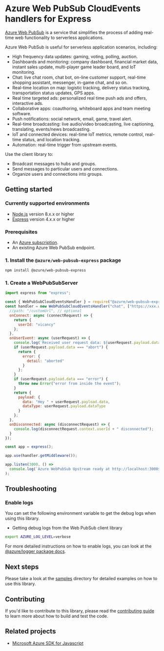 # Azure Web PubSub CloudEvents handlers for Express

[Azure Web PubSub](https://docs.microsoft.com/en-us/azure/azure-webpubsub/signalr-webpubsub/) is a service that simplifies the process of adding real-time web functionality to serverless applications.

Azure Web PubSub is useful for serverless application scenarios, including:

- High frequency data updates: gaming, voting, polling, auction.
- Dashboards and monitoring: company dashboard, financial market data, instant sales update, multi-player game leader board, and IoT monitoring.
- Chat: live chat room, chat bot, on-line customer support, real-time shopping assistant, messenger, in-game chat, and so on.
- Real-time location on map: logistic tracking, delivery status tracking, transportation status updates, GPS apps.
- Real time targeted ads: personalized real time push ads and offers, interactive ads.
- Collaborative apps: coauthoring, whiteboard apps and team meeting software.
- Push notifications: social network, email, game, travel alert.
- Real-time broadcasting: live audio/video broadcasting, live captioning, translating, events/news broadcasting.
- IoT and connected devices: real-time IoT metrics, remote control, real-time status, and location tracking.
- Automation: real-time trigger from upstream events.

Use the client library to:

- Broadcast messages to hubs and groups.
- Send messages to particular users and connections.
- Organize users and connections into groups.

## Getting started

### Currently supported environments

- [Node.js](https://nodejs.org/) version 8.x.x or higher
- [Express](http://expressjs.com/) version 4.x.x or higher

### Prerequisites

- An [Azure subscription][azure_sub].
- An existing Azure Web PubSub endpoint.

### 1. Install the `@azure/web-pubsub-express` package

```bash
npm install @azure/web-pubsub-express
```

### 1. Create a WebPubSubServer

```js
import express from "express";

const { WebPubSubCloudEventsHandler } = require("@azure/web-pubsub-express");
const handler = new WebPubSubCloudEventsHandler("chat", ["https://xxx.webpubsub.azure.com"], {
  //path: "/customUrl", // optional
  onConnect: async (connectRequest) => {
    return {
      userId: "vicancy"
    };
  },
  onUserEvent: async (userRequest) => {
    console.log(`Received user request data: ${userRequest.payload.data}`);
    if (userRequest.payload.data === "abort") {
      return {
        error: {
          detail: "aborted"
        }
      };
    }
    if (userRequest.payload.data === "error") {
      throw new Error("error from inside the event");
    }
    return {
      payload: {
        data: "Hey " + userRequest.payload.data,
        dataType: userRequest.payload.dataType
      }
    };
  },
  onDisconnected: async (disconnectRequest) => {
    console.log(disconnectRequest.context.userId + " disconnected");
  }
});

const app = express();

app.use(handler.getMiddleware());

app.listen(3000, () =>
  console.log(`Azure WebPubSub Upstream ready at http://localhost:3000${handler.path}`)
);
```

## Troubleshooting

### Enable logs

You can set the following environment variable to get the debug logs when using this library.

- Getting debug logs from the Web PubSub client library

```bash
export AZURE_LOG_LEVEL=verbose
```

For more detailed instructions on how to enable logs, you can look at the [@azure/logger package docs](https://github.com/Azure/azure-sdk-for-js/tree/master/sdk/core/logger).

## Next steps

Please take a look at the
[samples](https://github.com/Azure/azure-sdk-for-js/tree/master/sdk/signalr/signalr/samples)
directory for detailed examples on how to use this library.

## Contributing

If you'd like to contribute to this library, please read the [contributing guide](https://github.com/Azure/azure-sdk-for-js/blob/master/CONTRIBUTING.md) to learn more about how to build and test the code.

## Related projects

- [Microsoft Azure SDK for Javascript](https://github.com/Azure/azure-sdk-for-js)

[azure_sub]: https://azure.microsoft.com/free/
